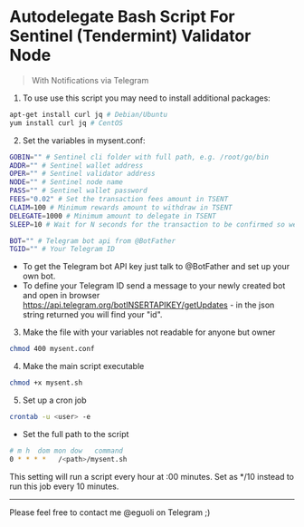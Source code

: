 # Autodelegate Bash Script For Sentinel (Tendermint) Validator Node
> With Notifications via Telegram

1. To use use this script you may need to install additional packages:

```bash
apt-get install curl jq # Debian/Ubuntu
yum install curl jq # CentOS
```

2. Set the variables in mysent.conf:

```bash
GOBIN="" # Sentinel cli folder with full path, e.g. /root/go/bin
ADDR="" # Sentinel wallet address
OPER="" # Sentinel validator address
NODE="" # Sentinel node name
PASS="" # Sentinel wallet password
FEES="0.02" # Set the transaction fees amount in TSENT
CLAIM=100 # Minimum rewards amount to withdraw in TSENT
DELEGATE=1000 # Minimum amount to delegate in TSENT
SLEEP=10 # Wait for N seconds for the transaction to be confirmed so we get an updated balance

BOT="" # Telegram bot api from @BotFather
TGID="" # Your Telegram ID
```
- To get the Telegram bot API key just talk to @BotFather and set up your own bot.
- To define your Telegram ID send a message to your newly created bot and open in browser https://api.telegram.org/botINSERTAPIKEY/getUpdates - in the json string returned you will find your "id".

3. Make the file with your variables not readable for anyone but owner

```bash
chmod 400 mysent.conf
```

4. Make the main script executable

```bash
chmod +x mysent.sh
```

5. Set up a cron job

```bash
crontab -u <user> -e
```

- Set the full path to the script

```bash
# m h  dom mon dow   command
0 * * * *	/<path>/mysent.sh
```
This setting will run a script every hour at :00 minutes. Set as */10 instead to run this job every 10 minutes.

---

Please feel free to contact me @eguoli on Telegram ;)
